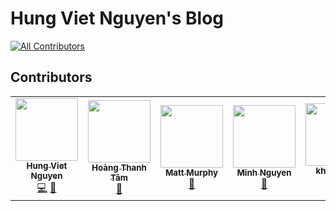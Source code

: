 # Hung Viet Nguyen's Blog 
<!-- ALL-CONTRIBUTORS-BADGE:START - Do not remove or modify this section -->
[![All Contributors](https://img.shields.io/badge/all_contributors-5-orange.svg?style=flat-square)](#contributors-)
<!-- ALL-CONTRIBUTORS-BADGE:END -->

## Contributors
<!-- ALL-CONTRIBUTORS-LIST:START - Do not remove or modify this section -->
<!-- prettier-ignore-start -->
<!-- markdownlint-disable -->
<table>
  <tr>
    <td align="center"><a href="https://hung.dev"><img src="https://avatars3.githubusercontent.com/u/8603085?v=4?s=100" width="100px;" alt=""/><br /><sub><b>Hung Viet Nguyen</b></sub></a><br /><a href="https://github.com/nvh95/hung.dev/commits?author=nvh95" title="Code">💻</a> <a href="#blog-nvh95" title="Blogposts">📝</a></td>
    <td align="center"><a href="https://github.com/tamhoang1412"><img src="https://avatars1.githubusercontent.com/u/7721631?v=4?s=100" width="100px;" alt=""/><br /><sub><b>Hoàng Thanh Tâm</b></sub></a><br /><a href="https://github.com/nvh95/hung.dev/pulls?q=is%3Apr+reviewed-by%3Atamhoang1412" title="Reviewed Pull Requests">👀</a></td>
    <td align="center"><a href="https://github.com/mattmurph9"><img src="https://avatars.githubusercontent.com/u/63432827?v=4?s=100" width="100px;" alt=""/><br /><sub><b>Matt Murphy</b></sub></a><br /><a href="https://github.com/nvh95/hung.dev/pulls?q=is%3Apr+reviewed-by%3Amattmurph9" title="Reviewed Pull Requests">👀</a></td>
    <td align="center"><a href="https://github.com/minhmo1620"><img src="https://avatars.githubusercontent.com/u/44143370?v=4?s=100" width="100px;" alt=""/><br /><sub><b>Minh Nguyen </b></sub></a><br /><a href="https://github.com/nvh95/hung.dev/pulls?q=is%3Apr+reviewed-by%3Aminhmo1620" title="Reviewed Pull Requests">👀</a></td>
    <td align="center"><a href="https://github.com/khuctrang"><img src="https://avatars.githubusercontent.com/u/10876529?v=4?s=100" width="100px;" alt=""/><br /><sub><b>khuctrang</b></sub></a><br /><a href="#content-khuctrang" title="Content">🖋</a></td>
  </tr>
</table>

<!-- markdownlint-restore -->
<!-- prettier-ignore-end -->

<!-- ALL-CONTRIBUTORS-LIST:END -->
